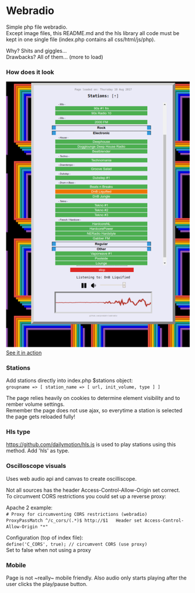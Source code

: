 # Webradio
Simple php file webradio.  
Except image files, this README.md and the hls library all code must be kept in one single file (index.php contains all css/html/js/php).  

Why? Shits and giggles...  
Drawbacks? All of them... (more to load)

### How does it look

![preview](preview.png)
[See it in action](http://pointwood.pw/webradio)

### Stations
Add stations directly into index.php $stations object:  
    `groupname => [ station_name => [ url, init_volume, type ] ]`  

The page relies heavily on cookies to determine element visibility and to rember volume settings.  
Remember the page does not use ajax, so everytime a station is selected the page gets reloaded fully!  

### Hls type
https://github.com/dailymotion/hls.js is used to play stations using this method. Add 'hls' as type.  

### Oscilloscope visuals
Uses web audio api and canvas to create oscilliscope.  

Not all sources has the header Access-Control-Allow-Origin set correct.  
To circumvent CORS restrictions you could set up a reverse proxy:  

Apache 2 example:  
	`# Proxy for circumventing CORS restrictions (webradio)  
	ProxyPassMatch ^/c_cors/(.*)$ http://$1  
	Header set Access-Control-Allow-Origin "*"`  

Configuration (top of index file):  
	`define('C_CORS', true); // circumvent CORS (use proxy)`  
Set to false when not using a proxy  

### Mobile
Page is not ~really~ mobile friendly. Also audio only starts playing after the user clicks the play/pause button.  


